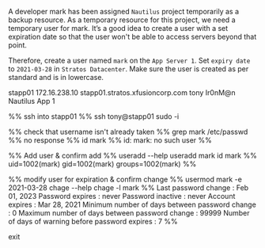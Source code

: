 A developer mark has been assigned `Nautilus` project temporarily as a backup resource. As a temporary resource for this project, we need a temporary user for mark. It’s a good idea to create a user with a set expiration date so that the user won't be able to access servers beyond that point.

Therefore, create a user named `mark` on the `App Server 1`. Set `expiry date` to `2021-03-28` in `Stratos Datacenter`. Make sure the user is created as per standard and is in lowercase.

stapp01
172.16.238.10
stapp01.stratos.xfusioncorp.com
tony
Ir0nM@n
Nautilus App 1

%% ssh into stapp01 %%
ssh tony@stapp01
sudo -i

%% check that username isn't already taken %%
grep mark /etc/passwd %% no response %%
id mark %% id: mark: no such user %%

%% Add user & confirm add %%
useradd --help
useradd mark
id mark %% uid=1002(mark) gid=1002(mark) groups=1002(mark) %%

%% modify user for expiration & confirm change %%
usermod mark -e 2021-03-28
chage --help
chage -l mark %%
Last password change                                    : Feb 01, 2023
Password expires                                        : never
Password inactive                                       : never
Account expires                                         : Mar 28, 2021
Minimum number of days between password change          : 0
Maximum number of days between password change          : 99999
Number of days of warning before password expires       : 7 %%

exit